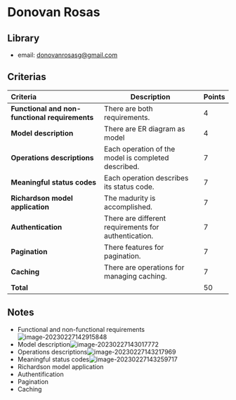 # Donovan Rosas

## Library 

* email: donovanrosasg@gmail.com

## Criterias
| Criteria                                       | Description                                          | Points |
| :--------------------------------------------- | ---------------------------------------------------- | ------ |
| **Functional and non-functional requirements** | There are both requirements.                         | 4      |
| **Model description**                          | There are ER diagram as model                        | 4      |
| **Operations descriptions**                    | Each operation of the model is completed described.  | 7      |
| **Meaningful status codes**                    | Each operation describes its status code.            | 7      |
| **Richardson model application**               | The madurity is accomplished.                        | 7      |
| **Authentication**                             | There are different requirements for authentication. | 7      |
| **Pagination**                                 | There features for pagination.                       | 7      |
| **Caching**                                    | There are operations for managing caching.           | 7      |
| **Total**                                      |                                                      | 50     |

## Notes

* Functional and non-functional requirements![image-20230227142915848](/home/juancardona/Workbench/rdbs-sql-essential/images/image-20230227142915848.png)
* Model description![image-20230227143017772](/home/juancardona/Workbench/rdbs-sql-essential/images/image-20230227143017772.png)
* Operations descriptions![image-20230227143217969](/home/juancardona/Workbench/rdbs-sql-essential/images/image-20230227143217969.png)
* Meaningful status codes![image-20230227143259717](/home/juancardona/Workbench/rdbs-sql-essential/images/image-20230227143259717.png)
* Richardson model application
* Authentification
* Pagination
* Caching
